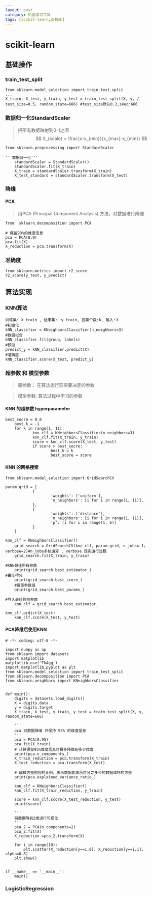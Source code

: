 ```yaml
---
layout: post
category: 机器学习工具
tags: [scikit-learn,函数库]
--- 
```


scikit-learn
==============

## 基础操作

### train_test_split

	from sklearn.model_selection import train_test_split
	...
	X_train, X_test, y_train, y_test = train_test_split(X, y, /
	test_size=0.5, random_state=666) #test_size默认0.2,seed:666

### 数据归一化StandardScaler

> 把所有数据映射到0-1之间
$$
	X_{scale} = \frac{x-x_{min}}{x_{max}-x_{min}}
$$

	from sklearn.preprocessing import StandardScaler
	
	'''数据归一化'''
        standardScaler = StandardScaler()
        standardScaler.fit(X_train)
        X_train = standardScaler.transform(X_train)
        X_test_standard = standardScaler.transform(X_test)

### 降维

#### PCA

> 用PCA (Principal Component Analysis) 方法，对数据进行降维

	from  sklearn.decomposition import PCA

	# 保留90%的维度信息
	pca = PCA(0.9)
	pca.fit(X)
	X_reduction = pca.transform(X)

### 准确度

	from sklearn.metrics import r2_score
	r2_score(y_test, y_predict)	

## 算法实现

### KNN算法

	训练集: X_train , 结果集:　y_train, 投票个数:k, 输入:Ｘ
	#初始化
	kNN_classifier = KNeighborsClassifier(n_neighbors=3)
	#数据拟合
	kNN_classifier.fit(group, labels)
	#预测
	predict_y = kNN_classifier.predict(X)
	#准确度
	kNN_classifier.score(X_test, predict_y)
	
### 超参数 和 模型参数

> 超参数： 在算法运行前需要决定的参数

> 模型参数: 算法过程中学习的参数

#### KNN 的超参数 hyperparameter	

	best_socre = 0.0
        best_k = -1
        for k in range(1, 11):
                knn_clf = KNeighborsClassifier(n_neighbors=3)
                knn_clf.fit(X_train, y_train)
                score = knn_clf.score(X_test, y_test)
                if score > best_socre:
                        best_k = k
                        best_score = score

#### KNN 的网格搜索

	from sklearn.model_selection import GridSearchCV

	param_grid = [
                {
                        'weights': ['uniform'],
                        'n_neighbors': [i for i in range(1, 11)],
                },
                {
                        'weights': ['distance'],
                        'n_neighbors': [i for i in range(1, 11)],
                        'p': [i for i in range(1, 6)]
                }
        ]

	knn_clf = KNeighborsClassifier()
        grid_search = GridSearchCV(knn_clf, param_grid, n_jobs=-1， verbose=2)#n_jobs多核运算 , verbose 现实运行过程
        grid_search.fit(X_train, y_train)
	
	#KNN最佳所有参数
        print(grid_search.best_estimator_)
	#最佳得分
        print(grid_search.best_score_)
        #最佳参数值
        print(grid_search.best_params_)

	#导入最佳预测参数
        knn_clf = grid_search.best_estimator_

	knn_clf.prdict(X_test)
        knn_clf.score(X_test, y_test)
	

#### PCA降维后使用KNN
	
	# -*- coding: utf-8 -*-

	import numpy as np
	from sklearn import datasets
	import matplotlib
	matplotlib.use('TkAgg')
	import matplotlib.pyplot as plt
	from sklearn.model_selection import train_test_split
	from sklearn.decomposition import PCA
	from sklearn.neighbors import KNeighborsClassifier


	def main():
		digits = datasets.load_digits()
		X = digits.data
		y = digits.target
		X_train, X_test, y_train, y_test = train_test_split(X, y, random_state=666)

		'''
		pca 对数据降维 并保持 95% 的维度信息
		'''
		pca = PCA(0.95)
		pca.fit(X_train)
		# 计算保留95%维度信息时最多降维到多少维度
		print(pca.n_components_)
		X_train_reduction = pca.transform(X_train)
		X_test_reduction = pca.transform(X_test)

		# 解释方差相应的比例，表示数据能表示百分之多少的数据维持的方差
		print(pca.explained_variance_ratio_)
    
		knn_clf = KNeighborsClassifier()
		knn_clf.fit(X_train_reduction, y_train)

		score = knn_clf.score(X_test_reduction, y_test)
		print(score)

		'''
		将数据降到2维进行可视化
		'''
		pca_2 = PCA(n_components=2)
		pca_2.fit(X)
		X_reduction =pca_2.transform(X)

		for i in range(10):
			plt.scatter(X_reduction[y==i,0], X_reduction[y==i,1], alpha=0.8)
		plt.show()


	if __name__ == '__main__':
		main()



### LogisticRegression

	

	
	

